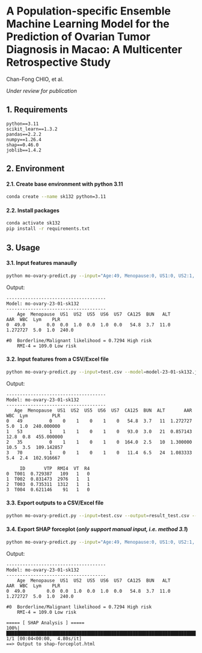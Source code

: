 # A Population-specific Ensemble Machine Learning Model for the Prediction of Ovarian Tumor Diagnosis in Macao: A Multicenter Retrospective Study

Chan-Fong CHIO, et al.

*Under review for publication*

## 1. Requirements

```textile
python==3.11
scikit_learn==1.3.2
pandas==2.2.2
numpy==1.26.4
shap==0.46.0
joblib==1.4.2
```

## 2. Environment

#### 2.1. Create base environment with python 3.11

```bash
conda create --name sk132 python=3.11
```

#### 2.2. Install packages

```bash
conda activate sk132
pip install -r requirements.txt
```

## 3. Usage

#### 3.1. Input features manaully

```bash
python mo-ovary-predict.py --input="Age:49, Menopause:0, US1:0, US2:1, US3:0, US4:0, US5:0, US6:1, US7:0, CA125:54.8, BUN:3.7, AST:14, ALT:11, WBC:5, Lym:1, Plt:240" --model=model-23-01-sk132.json
```
Output:
```textile
-------------------------------------
Model: mo-ovary-23-01-sk132
-------------------------------------
    Age  Menopause  US1  US2  US5  US6  US7  CA125  BUN   ALT       AAR  WBC  Lym    PLR
0  49.0        0.0  0.0  1.0  0.0  1.0  0.0   54.8  3.7  11.0  1.272727  5.0  1.0  240.0

#0  Borderline/Malignant likelihood = 0.7294 High risk
    RMI-4 = 109.0 Low risk
```

#### 3.2. Input features from a CSV/Excel file

```bash
python mo-ovary-predict.py --input=test.csv --model=model-23-01-sk132.json
```
Output:
```textile
-------------------------------------
Model: mo-ovary-23-01-sk132
-------------------------------------
   Age  Menopause  US1  US2  US5  US6  US7  CA125  BUN  ALT       AAR   WBC  Lym         PLR
0   49          0    0    1    0    1    0   54.8  3.7   11  1.272727   5.0  1.0  240.000000
1   53          1    1    1    0    1    0   93.0  3.0   21  0.857143  12.8  0.8  455.000000
2   35          0    1    1    0    1    0  164.0  2.5   10  1.300000  10.5  3.5  109.142857
3   70          1    0    1    0    1    0   11.4  6.5   24  1.083333   5.4  2.4  102.916667

     ID       VTP  RMI4  VT  R4
0  T001  0.729387   109   1   0
1  T002  0.831473  2976   1   1
2  T003  0.735311  1312   1   1
3  T004  0.621146    91   1   0
```

#### 3.3. Export outputs to a CSV/Excel file

```bash
python mo-ovary-predict.py --input=test.csv --output=result_test.csv --model=model-23-01-sk132.json
```

#### 3.4. Export SHAP forceplot (*only support manual input, i.e. method 3.1*)

```bash
python mo-ovary-predict.py --input="Age:49, Menopause:0, US1:0, US2:1, US3:0, US4:0, US5:0, US6:1, US7:0, CA125:54.8, BUN:3.7, AST:14, ALT:11, WBC:5, Lym:1, Plt:240" --output=shap --model=model-23-01-sk132.json
```
Output:
```textile
-------------------------------------
Model: mo-ovary-23-01-sk132
-------------------------------------
    Age  Menopause  US1  US2  US5  US6  US7  CA125  BUN   ALT       AAR  WBC  Lym    PLR
0  49.0        0.0  0.0  1.0  0.0  1.0  0.0   54.8  3.7  11.0  1.272727  5.0  1.0  240.0

#0  Borderline/Malignant likelihood = 0.7294 High risk
    RMI-4 = 109.0 Low risk

===== [ SHAP Analysis ] =====
100%|█████████████████████████████████████████████████████████████████████████████████████| 1/1 [00:04<00:00,  4.80s/it]
==> Output to shap-forceplot.html
```
